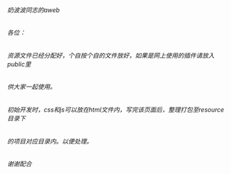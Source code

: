 ###### 奶波波同志的aweb

###### 各位：
######   资源文件已经分配好，个自按个自的文件放好，如果是网上使用的插件请放入public里
###### 供大家一起使用。
######   初始开发时，css和js可以放在html文件内，写完该页面后，整理打包至resource目录下
###### 的项目对应目录内。以便处理。
######  谢谢配合